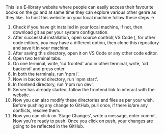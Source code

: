 This is a E-library website where people can easily access their favourite books on the go and at same time they can explore various other genre as they like. 
To host this website on your local machine follow these steps -> 
1. Check if you have git installed in your local machine, if not, then download git as per your system configuration.
2. After successful installation, open source control( VS Code ), for other code editors, you may have a different option, then clone this repository and save it in your machine.
3. After saving this directory, open it on VS Code or any other code editor.
4. Open two terminal tabs.
5. On one terminal, write, 'cd fronted' and in other terminal, write, 'cd backend' and press enter.
6. In both the terminals, run 'npm i'.
7. Now in backend directory, run 'npm start'.
8. In frontend directory, run 'npm run dev'.
9. Server has already started, follow the frontend link to interact with the website.
10. Now you can also modify these directories and files as per your wish. Before pushing any change to GitHub, pull once, if there is/are any conflicts, resolve them.
11. Now you can click on 'Stage Changes', write a message, enter commit. Now you're ready to push. Once you click on push, your changes are going to be reflected in the GitHub.
